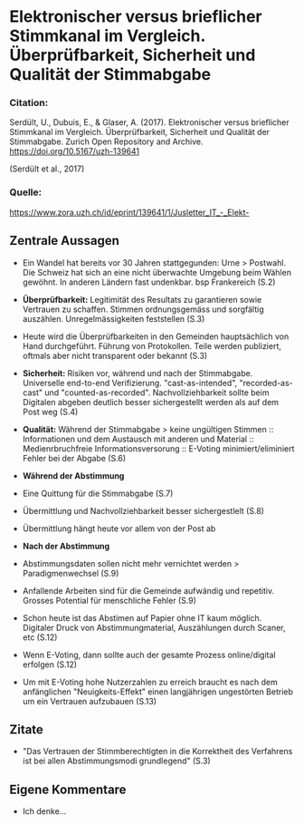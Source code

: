 # Elektronischer versus brieflicher Stimmkanal im Vergleich. Überprüfbarkeit, Sicherheit und Qualität der Stimmabgabe

### Citation:
Serdült, U., Dubuis, E., & Glaser, A. (2017). Elektronischer versus brieflicher Stimmkanal im Vergleich. Überprüfbarkeit, Sicherheit und Qualität der Stimmabgabe. Zurich Open Repository and Archive. https://doi.org/10.5167/uzh-139641

(Serdült et al., 2017)

### Quelle:
https://www.zora.uzh.ch/id/eprint/139641/1/Jusletter_IT_-_Elekt-

## Zentrale Aussagen
- Ein Wandel hat bereits vor 30 Jahren stattgegunden: Urne > Postwahl. Die Schweiz hat sich an eine nicht überwachte Umgebung beim Wählen gewöhnt. In anderen Ländern fast undenkbar. bsp Frankereich (S.2)
- **Überprüfbarkeit:** Legitimität des Resultats zu garantieren sowie Vertrauen zu schaffen. Stimmen ordnungsgemäss und sorgfältig auszählen. Unregelmässigkeiten feststellen (S.3)
- Heute wird die Überprüfbarkeiten in den Gemeinden hauptsächlich von Hand durchgeführt. Führung von Protokollen. Teile werden publiziert, oftmals aber nicht transparent oder bekannt (S.3)
- **Sicherheit:** Risiken vor, während und nach der Stimmabgabe. Universelle end-to-end Verifizierung. "cast-as-intended", "recorded-as-cast" und "counted-as-recorded". Nachvollziehbarkeit sollte beim Digitalen abgeben deutlich besser sichergestellt werden als auf dem Post weg (S.4)
- **Qualität:** Während der Stimmabgabe > keine ungültigen Stimmen :: Informationen und dem Austausch mit anderen und Material :: Medienrbruchfreie Informationsversorung :: E-Voting minimiert/eliminiert Fehler bei der Abgabe (S.6)
- **Während der Abstimmung**
- Eine Quittung für die Stimmabgabe (S.7)
- Übermittlung und Nachvollziehbarkeit besser sichergestlelt (S.8) 
- Übermittlung hängt heute vor allem von der Post ab
- **Nach der Abstimmung**
- Abstimmungsdaten sollen nicht mehr vernichtet werden > Paradigmenwechsel (S.9)
- Anfallende Arbeiten sind für die Gemeinde aufwändig und repetitiv. Grosses Potential für menschliche Fehler (S.9)

- Schon heute ist das Abstimen auf Papier ohne IT kaum möglich. Digitaler Druck von Abstimmungmaterial, Auszählungen durch Scaner, etc (S.12)
- Wenn E-Voting, dann sollte auch der gesamte Prozess online/digital erfolgen (S.12)
- Um mit E-Voting hohe Nutzerzahlen zu erreich braucht es nach dem anfänglichen "Neuigkeits-Effekt" einen langjährigen ungestörten Betrieb um ein Vertrauen aufzubauen (S.13)

## Zitate
- "Das Vertrauen der Stimmberechtigten in die Korrektheit des Verfahrens ist bei allen Abstimmungsmodi grundlegend" (S.3)

## Eigene Kommentare
- Ich denke...